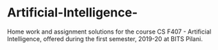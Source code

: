 # Artificial-Intelligence-
Home work and assignment solutions for the course CS F407 - Artificial Intelligence, offered during the first semester, 2019-20 at BITS Pilani.
